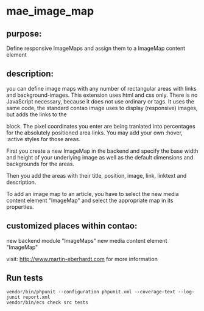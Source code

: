 mae_image_map
=============

purpose:
--------
Define responsive ImageMaps and assign them to a ImageMap content element



description:
------------
you can define image maps with any number of rectangular areas with links and background-images.
This extension uses html and css only. There is no JavaScript necessary, because it does not use ordinary <map> or <area> tags.
It uses the same code, the standard contao image uses to display (responsive) images, but adds the links to the <figcaption> block.
The pixel coordinates you enter are being tranlated into percentages for the absolutely positioned area links.
You may add your own :hover, :active styles for those areas.

First you create a new ImageMap in the backend and specify the base width and height of your underlying image as well as the
default dimensions and backgrounds for the areas.

Then you add the areas with their title, position, image, link, linktext and description.

To add an image map to an article, you have to select the new media content element "ImageMap" and select the appropriate map
in its properties.



customized places within contao:
--------------------------------
new backend module "ImageMaps"
new media content element "ImageMap"



visit:
http://www.martin-eberhardt.com
for more information


## Run tests

    vendor/bin/phpunit --configuration phpunit.xml --coverage-text --log-junit report.xml
    vendor/bin/ecs check src tests
